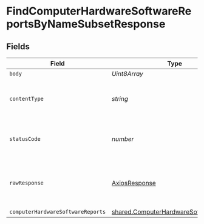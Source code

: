 # FindComputerHardwareSoftwareReportsByNameSubsetResponse


## Fields

| Field                                                                                                   | Type                                                                                                    | Required                                                                                                | Description                                                                                             |
| ------------------------------------------------------------------------------------------------------- | ------------------------------------------------------------------------------------------------------- | ------------------------------------------------------------------------------------------------------- | ------------------------------------------------------------------------------------------------------- |
| `body`                                                                                                  | *Uint8Array*                                                                                            | :heavy_minus_sign:                                                                                      | N/A                                                                                                     |
| `contentType`                                                                                           | *string*                                                                                                | :heavy_check_mark:                                                                                      | HTTP response content type for this operation                                                           |
| `statusCode`                                                                                            | *number*                                                                                                | :heavy_check_mark:                                                                                      | HTTP response status code for this operation                                                            |
| `rawResponse`                                                                                           | [AxiosResponse](https://axios-http.com/docs/res_schema)                                                 | :heavy_check_mark:                                                                                      | Raw HTTP response; suitable for custom response parsing                                                 |
| `computerHardwareSoftwareReports`                                                                       | [shared.ComputerHardwareSoftwareReports](../../../sdk/models/shared/computerhardwaresoftwarereports.md) | :heavy_minus_sign:                                                                                      | OK                                                                                                      |